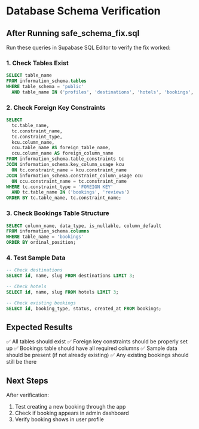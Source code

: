 # Database Schema Verification

## After Running safe_schema_fix.sql

Run these queries in Supabase SQL Editor to verify the fix worked:

### 1. Check Tables Exist
```sql
SELECT table_name 
FROM information_schema.tables 
WHERE table_schema = 'public' 
  AND table_name IN ('profiles', 'destinations', 'hotels', 'bookings', 'reviews');
```

### 2. Check Foreign Key Constraints
```sql
SELECT 
  tc.table_name, 
  tc.constraint_name, 
  tc.constraint_type,
  kcu.column_name,
  ccu.table_name AS foreign_table_name,
  ccu.column_name AS foreign_column_name
FROM information_schema.table_constraints tc
JOIN information_schema.key_column_usage kcu 
  ON tc.constraint_name = kcu.constraint_name
JOIN information_schema.constraint_column_usage ccu 
  ON ccu.constraint_name = tc.constraint_name
WHERE tc.constraint_type = 'FOREIGN KEY' 
  AND tc.table_name IN ('bookings', 'reviews')
ORDER BY tc.table_name, tc.constraint_name;
```

### 3. Check Bookings Table Structure
```sql
SELECT column_name, data_type, is_nullable, column_default
FROM information_schema.columns
WHERE table_name = 'bookings'
ORDER BY ordinal_position;
```

### 4. Test Sample Data
```sql
-- Check destinations
SELECT id, name, slug FROM destinations LIMIT 3;

-- Check hotels  
SELECT id, name, slug FROM hotels LIMIT 3;

-- Check existing bookings
SELECT id, booking_type, status, created_at FROM bookings;
```

## Expected Results

✅ All tables should exist
✅ Foreign key constraints should be properly set up
✅ Bookings table should have all required columns
✅ Sample data should be present (if not already existing)
✅ Any existing bookings should still be there

## Next Steps

After verification:
1. Test creating a new booking through the app
2. Check if booking appears in admin dashboard
3. Verify booking shows in user profile
